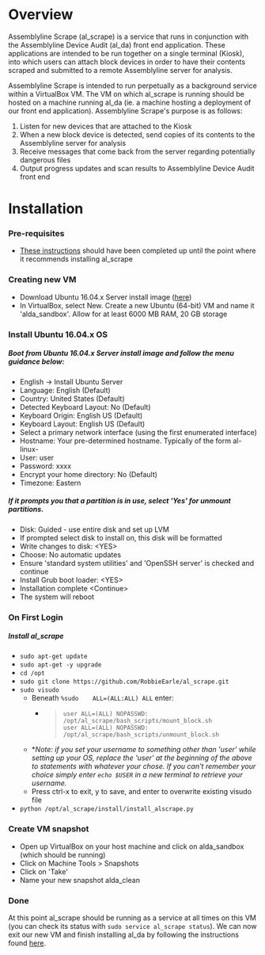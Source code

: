# Overview

Assemblyline Scrape (al_scrape) is a service that runs in conjunction with the Assemblyline Device Audit (al_da) 
front end application. These applications are intended to be run together on a single terminal (Kiosk), into which
users can attach block devices in order to have their contents scraped and submitted to a remote Assemblyline server
for analysis.

Assemblyline Scrape is intended to run perpetually as a background service within a VirtualBox VM. The VM on which
al_scrape is running should be hosted on a machine running al_da (ie. a machine hosting a deployment of our front end 
application). Assemblyline Scrape's purpose is as follows:

1. Listen for new devices that are attached to the Kiosk
2. When a new block device is detected, send copies of its contents to the Assemblyline server for analysis
3. Receive messages that come back from the server regarding potentially dangerous files
4. Output progress updates and scan results to Assemblyline Device Audit front end

# Installation

### Pre-requisites

- [These instructions](https://github.com/RobbieEarle/al_da) should have been completed up until the point where it
recommends installing al_scrape

### Creating new VM

- Download Ubuntu 16.04.x Server install image ([here](http://releases.ubuntu.com/))
- In VirtualBox, select New. Create a new Ubuntu (64-bit) VM and name it 'alda_sandbox'. Allow for at least 6000 MB 
RAM, 20 GB storage

### Install Ubuntu 16.04.x OS

##### Boot from Ubuntu 16.04.x Server install image and follow the menu guidance below:

- English -> Install Ubuntu Server
- Language: English (Default)
- Country: United States (Default)
- Detected Keyboard Layout: No (Default)
- Keyboard Origin: English US (Default)
- Keyboard Layout: English US (Default)
- Select a primary network interface (using the first enumerated interface)
- Hostname: Your pre-determined hostname. Typically of the form al-linux-<N>
- User: user
- Password: xxxx
- Encrypt your home directory: No (Default)
- Timezone: Eastern

##### If it prompts you that a partition is in use, select 'Yes' for unmount partitions.

- Disk: Guided - use entire disk and set up LVM
- If prompted select disk to install on, this disk will be formatted
- Write changes to disk: \<YES>
- Choose: No automatic updates
- Ensure 'standard system utilities' and 'OpenSSH server' is checked and continue
- Install Grub boot loader: \<YES>
- Installation complete \<Continue>
- The system will reboot

### On First Login

##### Install al_scrape

- `sudo apt-get update`
- `sudo apt-get -y upgrade`
- `cd /opt`
- `sudo git clone https://github.com/RobbieEarle/al_scrape.git`
- `sudo visudo`
    - Beneath `%sudo    ALL=(ALL:ALL) ALL` enter:
        - >`user ALL=(ALL) NOPASSWD: /opt/al_scrape/bash_scripts/mount_block.sh`\
        `user ALL=(ALL) NOPASSWD: /opt/al_scrape/bash_scripts/unmount_block.sh`
    - **Note: if you set your username to something other than 'user' while setting up your OS, replace the 'user' at 
    the beginning of the above to statements with whatever your chose. If you can't remember your choice simply enter
    `echo $USER` in a new terminal to retrieve your username.*
    - Press ctrl-x to exit, y to save, and enter to overwrite existing visudo file
- `python /opt/al_scrape/install/install_alscrape.py`

### Create VM snapshot

- Open up VirtualBox on your host machine and click on alda_sandbox (which should be running)
- Click on Machine Tools > Snapshots
- Click on 'Take'
- Name your new snapshot alda_clean

### Done

At this point al_scrape should be running as a service at all times on this VM (you can check its status with
`sudo service al_scrape status`). We can now exit our new VM and finish installing al_da by following the instructions 
found [here](https://github.com/RobbieEarle/al_da).
